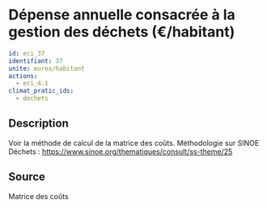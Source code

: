 # Dépense annuelle consacrée à la gestion des déchets (€/habitant)
```yaml
id: eci_37
identifiant: 37
unite: euros/habitant
actions:
  - eci_4.1
climat_pratic_ids:
  - dechets
```
## Description
Voir la méthode de calcul de la matrice des coûts. Méthodologie sur SINOE Déchets : https://www.sinoe.org/thematiques/consult/ss-theme/25 

## Source
Matrice des coûts
